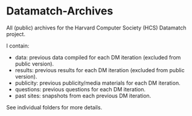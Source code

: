 # Datamatch-Archives
All (public) archives for the Harvard Computer Society (HCS) Datamatch project.

I contain:

- data: previous data compiled for each DM iteration (excluded from public version).
- results: previous results for each DM iteration (excluded from public version).
- publicity: previous publicity/media materials for each DM iteration.
- questions: previous questions for each DM iteration.
- past sites: snapshots from each previous DM iteration.

See individual folders for more details.
